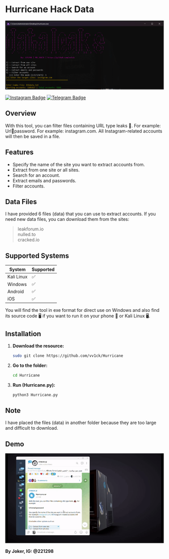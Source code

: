 # Hurricane Hack Data

<img src="/hack/Hurricane.png"></img>

[![Instagram Badge](https://img.shields.io/badge/Instagram-@221298-purple?style=flat&logo=instagram)](https://instagram.com/221298)
[![Telegram Badge](https://img.shields.io/badge/Telegram-@vv3ck-blue?style=flat&logo=telegram)](https://t.me/vv3ck)

## Overview

With this tool, you can filter files containing URL type leaks 🦠. For example: Url:email:password. For example: instagram.com. All Instagram-related accounts will then be saved in a file.

## Features

- Specify the name of the site you want to extract accounts from.
- Extract from one site or all sites.
- Search for an account.
- Extract emails and passwords.
- Filter accounts.

## Data Files

I have provided 6 files (data) that you can use to extract accounts. If you need new data files, you can download them from the sites:

> leakforum.io  
> nulled.to  
> cracked.io  

## Supported Systems

| System     | Supported |
|------------|-----------|
| Kali Linux | ✅         |
| Windows    | ✅         |
| Android    | ✅         |
| iOS        | ✅         |

You will find the tool in exe format for direct use on Windows and also find its source code 🖥 if you want to run it on your phone 🥬 or Kali Linux 🖥.

## Installation

1. **Download the resource:**

    ```sh
    sudo git clone https://github.com/vv1ck/Hurricane
    ```

2. **Go to the folder:**

    ```sh
    cd Hurricane
    ```

3. **Run (Hurricane.py):**

    ```sh
    python3 Hurricane.py
    ```

## Note

I have placed the files (data) in another folder because they are too large and difficult to download.

## Demo

![Demo GIF](/hack/Hurricane.gif)

**By Joker, IG: @221298**

[//]: # (These are reference links used in the body of this note and get stripped out when the markdown processor does its job. There is no need to format nicely because it shouldn't be seen. Thanks SO - http://stackoverflow.com/questions/4823468/store-comments-in-markdown-syntax)

   [dill]: <https://github.com/joemccann/dillinger>
   [git-repo-url]: <https://github.com/joemccann/dillinger.git>
   [john gruber]: <http://daringfireball.net>
   [df1]: <http://daringfireball.net/projects/markdown/>
   [markdown-it]: <https://github.com/markdown-it/markdown-it>
   [Ace Editor]: <http://ace.ajax.org>
   [node.js]: <http://nodejs.org>
   [Twitter Bootstrap]: <http://twitter.github.com/bootstrap/>
   [jQuery]: <http://jquery.com>
   [@tjholowaychuk]: <http://twitter.com/tjholowaychuk>
   [express]: <http://expressjs.com>
   [AngularJS]: <http://angularjs.org>
   [Gulp]: <http://gulpjs.com>

   [PlDb]: <https://github.com/joemccann/dillinger/tree/master/plugins/dropbox/README.md>
   [PlGh]: <https://github.com/joemccann/dillinger/tree/master/plugins/github/README.md>
   [PlGd]: <https://github.com/joemccann/dillinger/tree/master/plugins/googledrive/README.md>
   [PlOd]: <https://github.com/joemccann/dillinger/tree/master/plugins/onedrive/README.md>
   [PlMe]: <https://github.com/joemccann/dillinger/tree/master/plugins/medium/README.md>
   [PlGa]: <https://github.com/RahulHP/dillinger/blob/master/plugins/googleanalytics/README.md>
